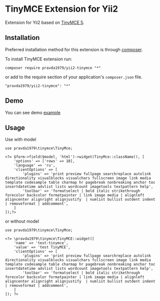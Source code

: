 TinyMCE Extension for Yii2
==========================

Extension for Yii2 based on [TinyMCE 5](https://www.tiny.cloud/).

Installation
------------

Preferred installation method for this extension is through [composer](http://getcomposer.org/download/).

To install TinyMCE extension run:
```
composer require pravda1979/yii2-tinymce "*"
```
or add to the require section of your application's `composer.json` file.
```
"pravda1979/yii2-tinymce": "*"
```

Demo
------
You can see demo [example](http://n66367j4.beget.tech/web/test/tinymce)

Usage
------
Use with model
```
use pravda1979\tinymce\TinyMce;

<?= $form->field($model, 'html')->widget(TinyMce::className(), [
    'options' => ['rows' => 10],
    'language' => 'ru',
    'clientOptions' => [
        'plugins' => 'print preview fullpage searchreplace autolink directionality visualblocks visualchars fullscreen image link media template codesample table charmap hr pagebreak nonbreaking anchor toc insertdatetime advlist lists wordcount imagetools textpattern help',
        'toolbar' => 'formatselect | bold italic strikethrough forecolor backcolor formatpainter | link image media | alignleft aligncenter alignright alignjustify  | numlist bullist outdent indent | removeformat | addcomment',
    ]
]);?>
```
or without model
```
use pravda1979\tinymce\TinyMce;

<?= \pravda1979\tinymce\TinyMCE::widget([
    'name' => 'test-tinymce',
    'value' => 'test TinyMCE',
    'clientOptions' => [
        'plugins' => 'print preview fullpage searchreplace autolink directionality visualblocks visualchars fullscreen image link media template codesample table charmap hr pagebreak nonbreaking anchor toc insertdatetime advlist lists wordcount imagetools textpattern help',
        'toolbar' => 'formatselect | bold italic strikethrough forecolor backcolor formatpainter | link image media | alignleft aligncenter alignright alignjustify  | numlist bullist outdent indent | removeformat | addcomment',
    ]
]); ?>
```